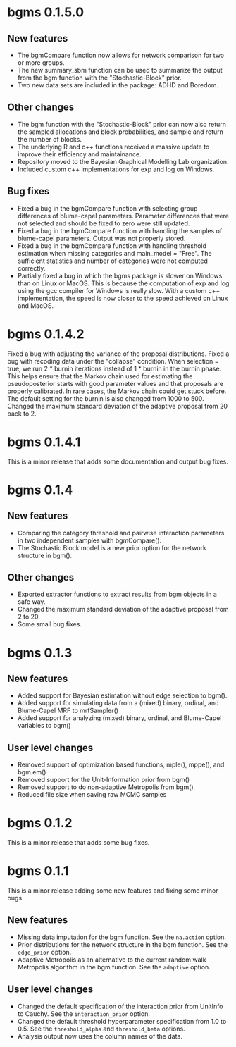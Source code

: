 # bgms 0.1.5.0

## New features

* The bgmCompare function now allows for network comparison for two or more groups.
* The new summary_sbm function can be used to summarize the output from the bgm function with the "Stochastic-Block" prior. 
* Two new data sets are included in the package: ADHD and Boredom.

## Other changes

* The bgm function with the "Stochastic-Block" prior can now also return the sampled allocations and block probabilities, and sample and return the number of blocks.
* The underlying R and c++ functions received a massive update to improve their efficiency and maintainance.
* Repository moved to the Bayesian Graphical Modelling Lab organization.
* Included custom c++ implementations for exp and log on Windows. 

## Bug fixes

* Fixed a bug in the bgmCompare function with selecting group differences of blume-capel parameters. Parameter differences that were not selected and should be fixed to zero were still updated.
* Fixed a bug in the bgmCompare function with handling the samples of blume-capel parameters. Output was not properly stored.
* Fixed a bug in the bgmCompare function with handling threshold estimation when missing categories and main_model = "Free". The sufficient statistics and number of categories were not computed correctly.
* Partially fixed a bug in which the bgms package is slower on Windows than on Linux or MacOS. This is because the computation of exp and log using the gcc compiler for Windows is really slow. With a custom c++ implementation, the speed is now closer to the speed achieved on Linux and MacOS.

# bgms 0.1.4.2

Fixed a bug with adjusting the variance of the proposal distributions.
Fixed a bug with recoding data under the "collapse" condition.
When selection = true, we run 2 * burnin iterations instead of 1 * burnin in the burnin phase. This helps ensure that the Markov chain used for estimating the pseudoposterior starts with good parameter values and that proposals are properly calibrated. In rare cases, the Markov chain could get stuck before. The default setting for the burnin is also changed from 1000 to 500.
Changed the maximum standard deviation of the adaptive proposal from 20 back to 2.

# bgms 0.1.4.1

This is a minor release that adds some documentation and output bug fixes.

# bgms 0.1.4

## New features
* Comparing the category threshold and pairwise interaction parameters in two independent samples with bgmCompare().
* The Stochastic Block model is a new prior option for the network structure in bgm().

## Other changes
* Exported extractor functions to extract results from bgm objects in a safe way.
* Changed the maximum standard deviation of the adaptive proposal from 2 to 20.
* Some small bug fixes.

# bgms 0.1.3

## New features
* Added support for Bayesian estimation without edge selection to bgm().
* Added support for simulating data from a (mixed) binary, ordinal, and Blume-Capel MRF to mrfSampler()
* Added support for analyzing (mixed) binary, ordinal, and Blume-Capel variables to bgm()

## User level changes
* Removed support of optimization based functions, mple(), mppe(), and bgm.em()
* Removed support for the Unit-Information prior from bgm()
* Removed support to do non-adaptive Metropolis from bgm()
* Reduced file size when saving raw MCMC samples

# bgms 0.1.2

This is a minor release that adds some bug fixes.

# bgms 0.1.1

This is a minor release adding some new features and fixing some minor bugs.

## New features

* Missing data imputation for the bgm function. See the `na.action` option.
* Prior distributions for the network structure in the bgm function. See the `edge_prior` option.
* Adaptive Metropolis as an alternative to the current random walk Metropolis algorithm in the bgm function. See the `adaptive` option.

## User level changes

* Changed the default specification of the interaction prior from UnitInfo to Cauchy. See the `interaction_prior` option.
* Changed the default threshold hyperparameter specification from 1.0 to 0.5. See the `threshold_alpha` and `threshold_beta` options.
* Analysis output now uses the column names of the data.